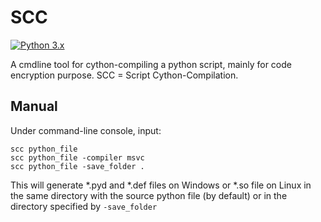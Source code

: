 # SCC
[![Python 3.x](https://img.shields.io/badge/python-3.x-brightgreen.svg)](https://www.python.org/downloads/release)

A cmdline tool for cython-compiling a python script, mainly for code encryption purpose. SCC = Script Cython-Compilation.

## Manual

Under command-line console, input:

    scc python_file
    scc python_file -compiler msvc
    scc python_file -save_folder .

This will generate *.pyd and *.def files on Windows or *.so file on Linux in the same directory with the source python file (by default)
 or in the directory specified by `-save_folder`
